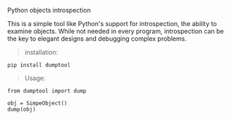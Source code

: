 Python objects introspection

This is a simple tool like Python's support for introspection, the ability to examine objects.
While not needed in every program, introspection can be the key to elegant designs and debugging complex problems.

> installation:

```
pip install dumptool
```

> Usage:

```
from dumptool import dump

obj = SimpeObject()
dump(obj)

```
